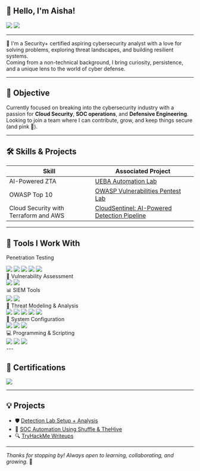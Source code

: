 ## 🌸 Hello, I'm Aisha!

<a href="https://www.linkedin.com/in/aisha-kazi339/"><img src="https://img.shields.io/badge/-LinkedIn-E440AA?&style=for-the-badge&logo=linkedin&logoColor=white" /></a>
<a href="mailto:aishakazi031@gmail.com"><img src="https://img.shields.io/badge/-Email-FF69B4?&style=for-the-badge&logo=gmail&logoColor=white" /></a>

---

🌼 I'm a Security+ certified aspiring cybersecurity analyst with a love for solving problems, exploring threat landscapes, and building resilient systems.  
Coming from a non-technical background, I bring curiosity, persistence, and a unique lens to the world of cyber defense.

---

## 🎯 Objective

Currently focused on breaking into the cybersecurity industry with a passion for **Cloud Security**, **SOC operations**, and **Defensive Engineering**.  
Looking to join a team where I can contribute, grow, and keep things secure (and pink 🌸).

---

## 🛠️ Skills & Projects

| **Skill**                                     | **Associated Project**                                                                 |
|----------------------------------------------|----------------------------------------------------------------------------------------|
| AI-Powered ZTA                  | [UEBA Automation Lab](https://github.com/aisha889/AI-Powered-ZTA)          |
| OWASP Top 10 | [OWASP Vulnerabilities Pentest Lab](https://github.com/aisha889/OWASP-Top-10)          |
| Cloud Security with Terraform and AWS | [CloudSentinel: AI-Powered Detection Pipeline](https://github.com/aisha889/CloudSentinel-AI-Powered-Detection-Pipeline)  |

---

## 🧰 Tools I Work With

Penetration Testing
<div> <img src="https://img.shields.io/badge/-Nmap-FF69B4?&style=for-the-badge&logo=gnu-bash&logoColor=white" /> <img src="https://img.shields.io/badge/-Burp_Suite-FB007B?&style=for-the-badge&logo=PortSwigger&logoColor=white" /> <img src="https://img.shields.io/badge/-Metasploit-FF69B4?&style=for-the-badge&logo=Metasploit&logoColor=white" /> <img src="https://img.shields.io/badge/-Nikto-FFB6C1?&style=for-the-badge&logo=security&logoColor=white" /> <img src="https://img.shields.io/badge/-OWASP_ZAP-E75480?&style=for-the-badge&logo=OWASP&logoColor=white" /> </div>
🧪 Vulnerability Assessment
<div> <img src="https://img.shields.io/badge/-Nessus-FF69B4?&style=for-the-badge&logo=Tenable&logoColor=white" /> <img src="https://img.shields.io/badge/-OpenVAS-FF1493?&style=for-the-badge&logoColor=white" /> </div>
📊 SIEM Tools
<div> <img src="https://img.shields.io/badge/-Splunk-FFC0CB?&style=for-the-badge&logo=Splunk&logoColor=black" /> <img src="https://img.shields.io/badge/-Chronicle-FF69B4?&style=for-the-badge&logo=Google&logoColor=white" /> </div>
🧠 Threat Modeling & Analysis
<div> <img src="https://img.shields.io/badge/-Microsoft_STRIDE-DB7093?&style=for-the-badge&logo=Microsoft&logoColor=white" /> <img src="https://img.shields.io/badge/-Wireshark-FF69B4?&style=for-the-badge&logo=Wireshark&logoColor=white" /> <img src="https://img.shields.io/badge/-PEStudio-FC5CBA?&style=for-the-badge&logoColor=white" /> <img src="https://img.shields.io/badge/-HashMyFiles-FFB6C1?&style=for-the-badge&logoColor=white" /> <img src="https://img.shields.io/badge/-HxD-FF69B4?&style=for-the-badge&logoColor=white" /> </div>
🧰 System Configuration
<div> <img src="https://img.shields.io/badge/-Microsoft_365-FF69B4?&style=for-the-badge&logo=Microsoft&logoColor=white" /> <img src="https://img.shields.io/badge/-Windows_Firewall-FF1493?&style=for-the-badge&logo=windows&logoColor=white" /> <img src="https://img.shields.io/badge/-Router_ACLs-FFC0CB?&style=for-the-badge&logo=networking&logoColor=white" /> </div>
💻 Programming & Scripting
<div> <img src="https://img.shields.io/badge/-Python-FF69B4?&style=for-the-badge&logo=python&logoColor=white" /> <img src="https://img.shields.io/badge/-Bash-FF69B4?&style=for-the-badge&logo=gnu-bash&logoColor=white" /> <img src="https://img.shields.io/badge/-Java-FF69B4?&style=for-the-badge&logo=java&logoColor=white" /> </div>
---

## 📜 Certifications

<div>
<img src="https://img.shields.io/badge/-Security%2B-FF69B4?&style=for-the-badge&logo=CompTIA&logoColor=white" />
<!-- Add others only if applicable -->
</div>

---

## 💡 Projects

- 🛡️ [Detection Lab Setup + Analysis](https://github.com/yourusername/detection-lab-notes)  
- 🤖 [SOC Automation Using Shuffle & TheHive](https://github.com/yourusername/soc-automation-lab)  
- 🔍 [TryHackMe Writeups](https://github.com/yourusername/tryhackme-journal)

---

_Thanks for stopping by! Always open to learning, collaborating, and growing._ 🌸  


<!--
**aisha889/aisha889** is a ✨ _special_ ✨ repository because its `README.md` (this file) appears on your GitHub profile.

Here are some ideas to get you started:

- 🔭 I’m currently working on ...
- 🌱 I’m currently learning ...
- 👯 I’m looking to collaborate on ...
- 🤔 I’m looking for help with ...
- 💬 Ask me about ...
- 📫 How to reach me: ...
- 😄 Pronouns: ...
- ⚡ Fun fact: ...
-->
